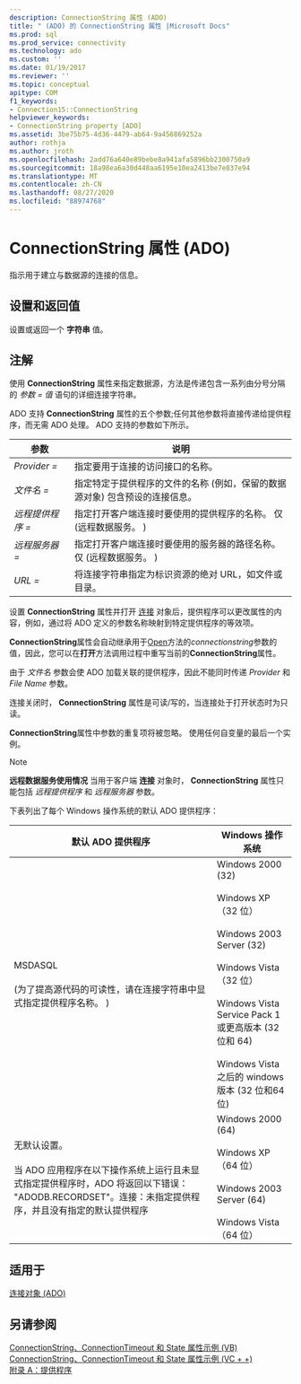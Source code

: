 ```yaml
---
description: ConnectionString 属性 (ADO)
title: " (ADO) 的 ConnectionString 属性 |Microsoft Docs"
ms.prod: sql
ms.prod_service: connectivity
ms.technology: ado
ms.custom: ''
ms.date: 01/19/2017
ms.reviewer: ''
ms.topic: conceptual
apitype: COM
f1_keywords:
- Connection15::ConnectionString
helpviewer_keywords:
- ConnectionString property [ADO]
ms.assetid: 3be75b75-4d36-4479-ab64-9a456869252a
author: rothja
ms.author: jroth
ms.openlocfilehash: 2add76a640e89bebe8a941afa5896bb2300750a9
ms.sourcegitcommit: 18a98ea6a30d448aa6195e10ea2413be7e837e94
ms.translationtype: MT
ms.contentlocale: zh-CN
ms.lasthandoff: 08/27/2020
ms.locfileid: "88974768"
---
```

# <a name="connectionstring-property-ado"></a>ConnectionString 属性 (ADO)
指示用于建立与数据源的连接的信息。  
  
## <a name="settings-and-return-values"></a>设置和返回值  
 设置或返回一个 **字符串** 值。  
  
## <a name="remarks"></a>注解  
 使用 **ConnectionString** 属性来指定数据源，方法是传递包含一系列由分号分隔的 *参数* *= 值* 语句的详细连接字符串。  
  
 ADO 支持 **ConnectionString** 属性的五个参数;任何其他参数将直接传递给提供程序，而无需 ADO 处理。 ADO 支持的参数如下所示。  
  
|参数|说明|  
|--------------|-----------------|  
|*Provider =*|指定要用于连接的访问接口的名称。|  
|*文件名 =*|指定特定于提供程序的文件的名称 (例如，保留的数据源对象) 包含预设的连接信息。|  
|*远程提供程序 =*|指定打开客户端连接时要使用的提供程序的名称。 仅 (远程数据服务。 ) |  
|*远程服务器 =*|指定打开客户端连接时要使用的服务器的路径名称。 仅 (远程数据服务。 ) |  
|*URL =*|将连接字符串指定为标识资源的绝对 URL，如文件或目录。|  
  
 设置 **ConnectionString** 属性并打开 [连接](./connection-object-ado.md) 对象后，提供程序可以更改属性的内容，例如，通过将 ADO 定义的参数名称映射到特定提供程序的等效项。  
  
 **ConnectionString**属性会自动继承用于[Open](./open-method-ado-connection.md)方法的*connectionstring*参数的值，因此，您可以在**打开**方法调用过程中重写当前的**ConnectionString**属性。  
  
 由于 *文件名* 参数会使 ADO 加载关联的提供程序，因此不能同时传递 *Provider* 和 *File Name* 参数。  
  
 连接关闭时， **ConnectionString** 属性是可读/写的，当连接处于打开状态时为只读。  
  
 **ConnectionString**属性中参数的重复项将被忽略。 使用任何自变量的最后一个实例。  
  
> [!NOTE]
>  **远程数据服务使用情况** 当用于客户端 **连接** 对象时， **ConnectionString** 属性只能包括 *远程提供程序* 和 *远程服务器* 参数。  
  
 下表列出了每个 Windows 操作系统的默认 ADO 提供程序：  
  
|默认 ADO 提供程序|Windows 操作系统|  
|--------------------------|------------------------------|  
|MSDASQL<br /><br />  (为了提高源代码的可读性，请在连接字符串中显式指定提供程序名称。 ) |Windows 2000 (32) <br /><br /> Windows XP（32 位）<br /><br /> Windows 2003 Server (32) <br /><br /> Windows Vista（32 位）<br /><br /> Windows Vista Service Pack 1 或更高版本 (32 位和 64) <br /><br /> Windows Vista 之后的 windows 版本 (32 位和64位) |  
|无默认设置。<br /><br /> 当 ADO 应用程序在以下操作系统上运行且未显式指定提供程序时，ADO 将返回以下错误： "ADODB.RECORDSET"。连接：未指定提供程序，并且没有指定的默认提供程序|Windows 2000 (64) <br /><br /> Windows XP（64 位）<br /><br /> Windows 2003 Server (64) <br /><br /> Windows Vista（64 位）|  
  
## <a name="applies-to"></a>适用于  
 [连接对象 (ADO)](./connection-object-ado.md)  
  
## <a name="see-also"></a>另请参阅  
 [ConnectionString、ConnectionTimeout 和 State 属性示例 (VB) ](./connectionstring-connectiontimeout-and-state-properties-example-vb.md)   
 [ConnectionString、ConnectionTimeout 和 State 属性示例 (VC + +) ](./connectionstring-connectiontimeout-and-state-properties-example-vc.md)   
 [附录 A：提供程序](../../guide/appendixes/appendix-a-providers.md)